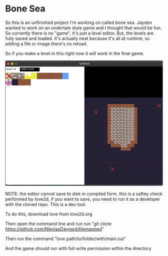 # Bone Sea

So this is an unfinished project I'm working on called bone sea. Jayden wanted to work on an undertale style game and I thought that would be fun. So currently there is no "game", it's just a level editor. But, the levels are fully saved and loaded. It's actually neat because it's all at runtime, so adding a file or image there's no reload.

So if you make a level in this right now it will work in the final game. 

![screenshot](screenshot.png)

NOTE: the editor cannot save to disk in compiled form, this is a saftey check performed by love2d, if you want to save, you need to run it as a developer with the cloned repo. This is a dev tool.

To do this, download love from love2d.org

Then open the command line and run run "git clone https://github.com/NikolasDaynard/tilemapped"

Then run the command "love path/to/folder/with/main.lua"

And the game should run with full write permission within the directory